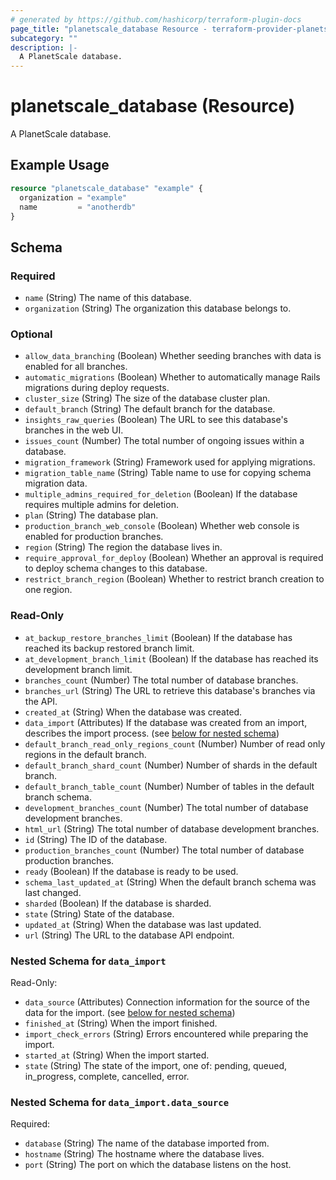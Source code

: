 ```yaml
---
# generated by https://github.com/hashicorp/terraform-plugin-docs
page_title: "planetscale_database Resource - terraform-provider-planetscale"
subcategory: ""
description: |-
  A PlanetScale database.
---
```


# planetscale_database (Resource)

A PlanetScale database.

## Example Usage

```terraform
resource "planetscale_database" "example" {
  organization = "example"
  name         = "anotherdb"
}
```

<!-- schema generated by tfplugindocs -->
## Schema

### Required

- `name` (String) The name of this database.
- `organization` (String) The organization this database belongs to.

### Optional

- `allow_data_branching` (Boolean) Whether seeding branches with data is enabled for all branches.
- `automatic_migrations` (Boolean) Whether to automatically manage Rails migrations during deploy requests.
- `cluster_size` (String) The size of the database cluster plan.
- `default_branch` (String) The default branch for the database.
- `insights_raw_queries` (Boolean) The URL to see this database's branches in the web UI.
- `issues_count` (Number) The total number of ongoing issues within a database.
- `migration_framework` (String) Framework used for applying migrations.
- `migration_table_name` (String) Table name to use for copying schema migration data.
- `multiple_admins_required_for_deletion` (Boolean) If the database requires multiple admins for deletion.
- `plan` (String) The database plan.
- `production_branch_web_console` (Boolean) Whether web console is enabled for production branches.
- `region` (String) The region the database lives in.
- `require_approval_for_deploy` (Boolean) Whether an approval is required to deploy schema changes to this database.
- `restrict_branch_region` (Boolean) Whether to restrict branch creation to one region.

### Read-Only

- `at_backup_restore_branches_limit` (Boolean) If the database has reached its backup restored branch limit.
- `at_development_branch_limit` (Boolean) If the database has reached its development branch limit.
- `branches_count` (Number) The total number of database branches.
- `branches_url` (String) The URL to retrieve this database's branches via the API.
- `created_at` (String) When the database was created.
- `data_import` (Attributes) If the database was created from an import, describes the import process. (see [below for nested schema](#nestedatt--data_import))
- `default_branch_read_only_regions_count` (Number) Number of read only regions in the default branch.
- `default_branch_shard_count` (Number) Number of shards in the default branch.
- `default_branch_table_count` (Number) Number of tables in the default branch schema.
- `development_branches_count` (Number) The total number of database development branches.
- `html_url` (String) The total number of database development branches.
- `id` (String) The ID of the database.
- `production_branches_count` (Number) The total number of database production branches.
- `ready` (Boolean) If the database is ready to be used.
- `schema_last_updated_at` (String) When the default branch schema was last changed.
- `sharded` (Boolean) If the database is sharded.
- `state` (String) State of the database.
- `updated_at` (String) When the database was last updated.
- `url` (String) The URL to the database API endpoint.

<a id="nestedatt--data_import"></a>
### Nested Schema for `data_import`

Read-Only:

- `data_source` (Attributes) Connection information for the source of the data for the import. (see [below for nested schema](#nestedatt--data_import--data_source))
- `finished_at` (String) When the import finished.
- `import_check_errors` (String) Errors encountered while preparing the import.
- `started_at` (String) When the import started.
- `state` (String) The state of the import, one of: pending, queued, in_progress, complete, cancelled, error.

<a id="nestedatt--data_import--data_source"></a>
### Nested Schema for `data_import.data_source`

Required:

- `database` (String) The name of the database imported from.
- `hostname` (String) The hostname where the database lives.
- `port` (String) The port on which the database listens on the host.
